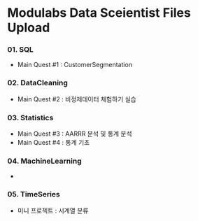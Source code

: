 # Modulabs Data Sceientist Files Upload
### 01. SQL
- Main Quest #1 : CustomerSegmentation 

### 02. DataCleaning 
- Main Quest #2 : 비정제데이터 체험하기 실습

### 03. Statistics 
- Main Quest #3  : AARRR 분석 및 통계 분석
- Main Quest #4 : 통계 기초

### 04. MachineLearning
- 

### 05. TimeSeries
- 미니 프로젝트 : 시계열 분류
